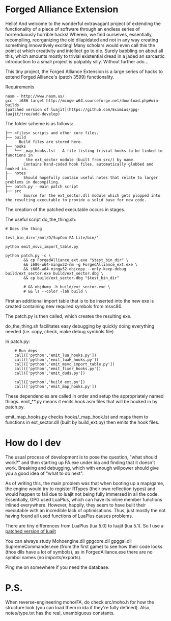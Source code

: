 Forged Alliance Extension
===========

Hello! And welcome to the wonderful extravagant project of extending the functionality of a piece of software through an endless series of horrenduously horrible hacks! Wherein, we find ourselves, essentially, recompiling, reorganizing the old dilapidated and not in any way creating something innovatively exciting! Many scholars would even call this the point at which creativity and intellect go to die. Surely babbling on about all this, which amounts mostly to trivial existential dread in a jaded an sarcastic introduction to a small project is palpably silly. Without further ado...

This tiny project, the Forged Alliance Extension is a large series of hacks to extend Forged Alliance's (patch 3599) functionality.

Requirements
	
	nasm - http://www.nasm.us/
	gcc - i686 target http://mingw-w64.sourceforge.net/download.php#win-builds
	[patched version of luajit](https://github.com/Eximius/gpg-luajit/tree/odd-develop)


The folder scheme is as follows:
```
├── <files> scripts and other core files.
├── build
      Build files are stored here.
├── hooks
│   └── _map_hooks.lst - A file listing trivial hooks to be linked to functions in 
│        the ext_sector module (built from src/) by name.
│       Contains hand-coded hook files, automatically globbed and hooked in.
├── notes
│       Should hopefully contain useful notes that relate to larger problems in decompiling.
├── patch.py - main patch script
├── src
        Source for the ext_sector.dll module which gets plopped into the resulting executable to provide a solid base for new code.
```
The creation of the patched executable occurs in stages.

The useful script do_the_thing.sh:
```
# Does the thing

test_bin_dir='/mnt/D/SupCom FA Lite/bin/'

python emit_msvc_import_table.py

python patch.py -c \
        && cp ForgedAlliance_ext.exe "$test_bin_dir" \
        && i686-w64-mingw32-nm -g ForgedAlliance_ext.exe \
        && i686-w64-mingw32-objcopy --only-keep-debug build/ext_sector.exe build/ext_sector.dbg \
        && cp build/ext_sector.dbg "$test_bin_dir"

        # && objdump -h build/ext_sector.exe \
        # && ls --color -lah build \
```

First an additional import table that is to be inserted into the new exe is created containing new required symbols from msvc80.

The patch.py is then called, which creates the resulting exe. 

do_the_thing.sh facilitates easy debugging by quickly doing everything needed (i.e. copy, check, make debug symbols file)


In patch.py:
```
    # Run deps
    call(['python','emit_lua_hooks.py'])
    call(['python','emit_luaH_hooks.py'])
    call(['python','emit_msvc_import_table.py'])
    call(['python','emit_fixer_hooks.py'])
    call(['python','emit_duds.py'])
    
    call(['python','build_ext.py'])
    call(['python','emit_map_hooks.py'])
```

These dependencies are called in order and setup the appropriately named things. emit_**.py means it emits hook.asm files that will be hooked in by patch.py.

emit_map_hooks.py checks hooks/_map_hook.lst and maps them to functions in ext_sector.dll (built by build_ext.py) then emits the hook files.

How do I dev
=========

The usual process of development is to pose the question, "what should work?" and then starting up FA.exe under ida and finding that it doesn't work. Breaking and debugging, which with enough willpower should give you a good idea of "what to do next".

As of writing this, the main problem was that when booting up a map/game, the engine would try to register RTypes (their own reflection types) and would happen to fail due to luajit not being fully immersed in all the code. Essentially, GPG used LuaPlus, which can have its inline member functions inlined everywhere. However, happily, they seem to have built their executable with an incredible lack of optimisations. Thus, just mostly the not having found all used functions of LuaPlus causes problems.

There are tiny differences from LuaPlus (lua 5.0) to luajit (lua 5.1). So I use a [patched version of luajit](https://github.com/Eximius/gpg-luajit/tree/odd-develop)

You can always study Mohoengine.dll gpgcore.dll gpggal.dll SupremeCommander.exe (from the first game) to see how their code looks (thos dlls have a lot of symbols), as in ForgedAlliance.exe there are no symbol names (no imports/exports).

Ping me on somewhere if you need the database. 

P.S.
===============

When reverse-engineering moho/FA, do check src/moho.h for how the structure look (you can load them in ida if they're fully defined). Also, notes/type.txt has the real, unambiguous constants.
